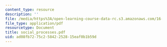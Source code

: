 ```yaml
---
content_type: resource
description: ''
file: /media/https%3A/open-learning-course-data-rc.s3.amazonaws.com/16-355j-software-engineering-concepts-fall-2005/ad08fb7275c25842252815eaf0b1b59d_social_processes.pdf
file_type: application/pdf
resourcetype: Document
title: social_processes.pdf
uid: ad08fb72-75c2-5842-2528-15eaf0b1b59d
---
```

